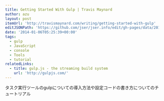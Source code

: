 ```yaml
---
title: Getting Started With Gulp | Travis Maynard
author: azu
layout: post
itemUrl: 'http://travismaynard.com/writing/getting-started-with-gulp'
editJSONPath: 'https://github.com/jser/jser.info/edit/gh-pages/data/2014/01/index.json'
date: '2014-01-06T05:25:39+00:00'
tags:
  - gulp
  - JavaScript
  - console
  - Tools
  - tutorial
relatedLinks:
  - title: gulp.js - the streaming build system
    url: 'http://gulpjs.com/'
---
```

タスク実行ツールのgulpについての導入方法や設定コードの書き方についてのチュートリアル
